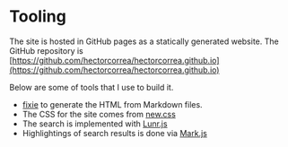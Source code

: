 # Tooling

The site is hosted in GitHub pages as a statically generated website. The GitHub repository is [https://github.com/hectorcorrea/hectorcorrea.github.io](https://github.com/hectorcorrea/hectorcorrea.github.io)

Below are some of tools that I use to build it.

* [fixie](https://github.com/hectorcorrea/fixie) to generate the HTML from Markdown files.
* The CSS for the site comes from [new.css](https://newcss.net/)
* The search is implemented with [Lunr.js](https://lunrjs.com/)
* Highlightings of search results is done via [Mark.js](https://markjs.io/)

